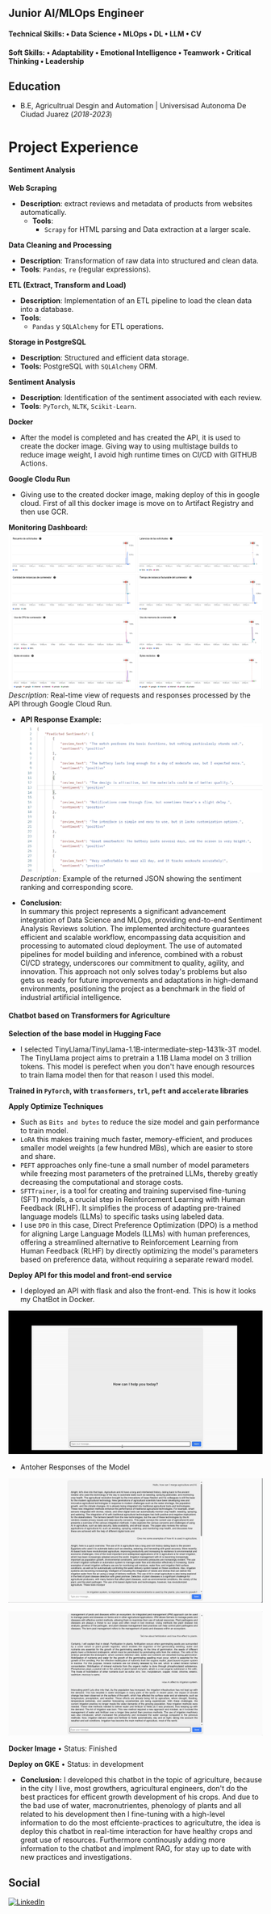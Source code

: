 ## Junior AI/MLOps Engineer

#### Technical Skills: • Data Science • MLOps • DL • LLM • CV
#### Soft Skills: • Adaptability • Emotional Intelligence • Teamwork • Critical Thinking • Leadership

## Education
- B.E, Agricultrual Desgin and Automation | Universisad Autonoma De Ciudad Juarez (_2018-2023_)

# Project Experience

#### Sentiment Analysis

**Web Scraping**
- **Description**: extract reviews and metadata of products from websites automatically.
   - **Tools**:
     - `Scrapy`  for HTML parsing and Data extraction at a larger scale.

**Data Cleaning and Processing**
   - **Description**: Transformation of raw data into structured and clean data.
   - **Tools**: `Pandas`, `re` (regular expressions).

**ETL (Extract, Transform and Load)**
   - **Description**: Implementation of an ETL pipeline to load the clean data into a database.
   - **Tools**:
     - `Pandas` y `SQLAlchemy` for ETL operations.

**Storage in PostgreSQL**
   - **Description**: Structured and efficient data storage.
   - **Tools:** PostgreSQL with `SQLAlchemy` ORM.

**Sentiment Analysis**
   - **Description**: Identification of the sentiment associated with each review.
   - **Tools**: `PyTorch`, `NLTK`, `Scikit-Learn`.

**Docker**
- After the model is completed and has created the API, it is used to create the docker image. Giving way to using multistage builds to reduce image weight, I avoid high runtime times on CI/CD with GITHUB Actions.

**Google Clodu Run**
 - Giving use to the created docker image, making deploy of this in google cloud. First of all this docker image is move on to Artifact Registry and then use GCR.

**Monitoring Dashboard:**  
  ![Dashboard](assets/gcloud.png)  
  ![Dashboard](assets/gcloud_2.png)  
  _Description:_ Real-time view of requests and responses processed by the API through Google Cloud Run.
 - **API Response Example:**  
  ![Respuesta API](assets/sentiments_responses.png)  
  _Description:_ Example of the returned JSON showing the sentiment ranking and corresponding score.

- **Conclusion:**  
  In summary this project represents a significant advancement integration of Data Science and MLOps, providing end-to-end Sentiment Analysis Reviews solution. The implemented architecture guarantees efficient and scalable workflow, encompassing data acquisition and processing to automated cloud deployment.  The use of automated pipelines for model building and inference, combined with a robust CI/CD strategy, underscores our commitment to quality, agility, and innovation. This approach not only solves today's problems but also gets us ready for future improvements and adaptations in high-demand environments, positioning the project as a benchmark in the field of industrial artificial intelligence.

#### Chatbot based on Transformers for Agriculture

**Selection of the base model in Hugging Face**
- I selected TinyLlama/TinyLlama-1.1B-intermediate-step-1431k-3T model. The TinyLlama project aims to pretrain a 1.1B Llama model on 3 trillion tokens. This model
  is perefect when you don't have enough resources to train llama model then for that reason I used this model.

**Trained in `PyTorch`, with `transformers`, `trl`, `peft` and `accelerate` libraries**

**Apply Optimize Techniques**
- Such as `Bits and bytes` to reduce the size model and gain performance to train model.
- `LoRA` this makes training much faster, memory-efficient, and produces smaller model weights (a few hundred MBs), which are easier to store and share.
- `PEFT` approaches only fine-tune a small number of model parameters while freezing most parameters of the pretrained LLMs, thereby greatly decreasing the computational and storage costs.
- `SFTTrainer`, is a tool for creating and training supervised fine-tuning (SFT) models, a crucial step in Reinforcement Learning with Human Feedback (RLHF). It simplifies the process of adapting pre-trained language models (LLMs) to specific tasks using labeled data.
- I use `DPO` in this case, Direct Preference Optimization (DPO) is a method for aligning Large Language Models (LLMs) with human preferences, offering a streamlined alternative to Reinforcement Learning from Human Feedback (RLHF) by directly optimizing the model's parameters based on preference data, without requiring a separate reward model.

**Deploy API for this model and front-end service**
- I deployed an API with flask and also the front-end. This is how it looks my ChatBot in Docker.

![Demo GIF](assets/chatbot.gif)

- Antoher Responses of the Model

![Front-end chatbot](assets/responses_llm_prod.png)


![Another Responses](assets/responses_llm_prod_3.png)

**Docker Image**
• Status: Finished

**Deploy on GKE**
• Status: in development

- **Conclusion:**
  I developed this chatbot in the topic of agriculture, because in the city I live, most growthers, agricultural engineers, don't do the best practices for efficent growth development of his crops. And due to the bad use of water, macronutrientes, phenology of plants and all related to his development then I fine-tuning with a high-level information to do the most effciente-practices to agricultutre, the idea is deploy this chatbot in real-time interaction for have healthy crops and great use of resources. Furthermore continously adding more information to the chatbot and implment RAG, for stay up to date with new practices and investigations.

## Social
[![LinkedIn](https://upload.wikimedia.org/wikipedia/commons/8/81/LinkedIn_icon.svg)](https://www.linkedin.com/in/bryan-chavez-4900462b4)
